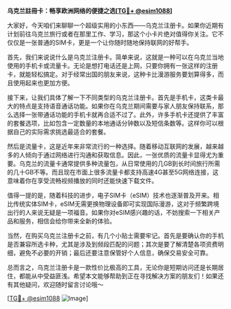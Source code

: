 **乌克兰註冊卡：畅享欧洲网络的便捷之选[[TG💪+ @esim1088](https://t.me/s/esim1088)]**

大家好，今天咱们来聊聊一个超级实用的小东西——乌克兰注册卡。如果你近期有计划前往乌克兰旅行或者在那里工作、学习，那这个小卡片绝对值得你关注。它不仅仅是一张普通的SIM卡，更是一个让你随时随地保持联网的好帮手。

首先，我们来说说什么是乌克兰注册卡。简单来说，这就是一种可以在乌克兰当地使用的手机卡或流量卡。无论是想打电话还是上网，只要你拥有一张这样的注册卡，就能轻松搞定。对于经常出国的朋友来说，这种卡比漫游服务要划算得多，而且使用起来也更加方便。

接下来，让我们具体了解一下不同类型的乌克兰注册卡。首先是手机卡，这类卡最大的特点是支持语音通话功能。如果你在乌克兰期间需要与家人朋友保持联系，那么选择一张带通话功能的手机卡就再合适不过了。此外，许多手机卡还提供了丰富的套餐选项，比如包含一定数量的本地通话分钟数以及短信条数等。这样你可以根据自己的实际需求挑选最适合的套餐。

然后是流量卡，这是近年来非常流行的一种选择。随着移动互联网的发展，越来越多的人倾向于通过网络进行沟通和获取信息。因此，一张优质的流量卡显得尤为重要。乌克兰的流量卡通常提供多种流量包，从日常使用的几GB到长时间旅行所需的几十GB不等。而且现在市面上很多流量卡都支持高速4G甚至5G网络连接，这意味着你在享受流畅视频播放的同时还能快速下载文件。

值得一提的是，随着科技的进步，电子SIM卡（eSIM）技术也逐渐普及开来。相比传统实体SIM卡，eSIM无需更换物理设备即可实现国际漫游，这对于频繁跨境出行的人来说无疑是一项福音。如果你对eSIM感兴趣的话，不妨搜索一下相关产品和服务，相信会给你带来全新的体验。

当然，在购买乌克兰注册卡之前，有几个小贴士需要牢记。首先是要确认你的手机是否兼容所选卡种，尤其是涉及到频段匹配的问题；其次是要了解清楚各项资费明细，避免不必要的开销；最后还要注意保管好个人信息，确保交易安全可靠。

总而言之，乌克兰注册卡是一款性价比极高的工具，无论你是短期访问还是长期居住，都能从中受益匪浅。希望本文能够帮助到正在寻找解决方案的朋友们！如果还有其他疑问，欢迎随时留言讨论哦～

[[TG💪+ @esim1088](https://t.me/s/esim1088) ![Image](https://i.postimg.cc/4NQfJmqS/Snipaste-2025-05-13-00-14-12.png)]